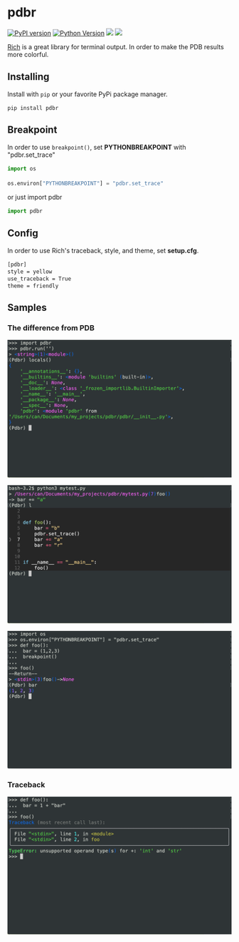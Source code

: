 # pdbr

[![PyPI version](https://badge.fury.io/py/pdbr.svg)](https://pypi.org/project/pdbr/) [![Python Version](https://img.shields.io/pypi/pyversions/pdbr.svg)](https://pypi.org/project/pdbr/) [![](https://github.com/cansarigol/pdbr/workflows/Release/badge.svg)](https://github.com/cansarigol/pdbr/actions?query=workflow%3ARelease) [![](https://github.com/cansarigol/pdbr/workflows/Test/badge.svg)](https://github.com/cansarigol/pdbr/actions?query=workflow%3ATest)

[Rich](https://github.com/willmcgugan/rich) is a great library for terminal output. In order to make the PDB results more colorful.

## Installing

Install with `pip` or your favorite PyPi package manager.

```
pip install pdbr
```

## Breakpoint

In order to use ```breakpoint()```, set **PYTHONBREAKPOINT** with "pdbr.set_trace"

```python
import os

os.environ["PYTHONBREAKPOINT"] = "pdbr.set_trace"
```

or just import pdbr

```python
import pdbr
```

## Config
In order to use Rich's traceback, style, and theme, set **setup.cfg**.

```
[pdbr]
style = yellow
use_traceback = True
theme = friendly
```

## Samples
### The difference from PDB
![](/samples/sample1.png)

![](/samples/sample3.png)

![](/samples/sample4.png)

### Traceback
![](/samples/sample2.png)
